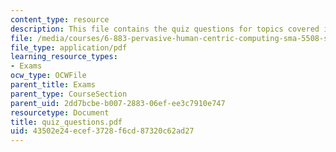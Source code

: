 ```yaml
---
content_type: resource
description: This file contains the quiz questions for topics covered in the course.
file: /media/courses/6-883-pervasive-human-centric-computing-sma-5508-spring-2006/43502e24ecef3728f6cd87320c62ad27_quiz_questions.pdf
file_type: application/pdf
learning_resource_types:
- Exams
ocw_type: OCWFile
parent_title: Exams
parent_type: CourseSection
parent_uid: 2dd7bcbe-b007-2883-06ef-ee3c7910e747
resourcetype: Document
title: quiz_questions.pdf
uid: 43502e24-ecef-3728-f6cd-87320c62ad27
---
```

